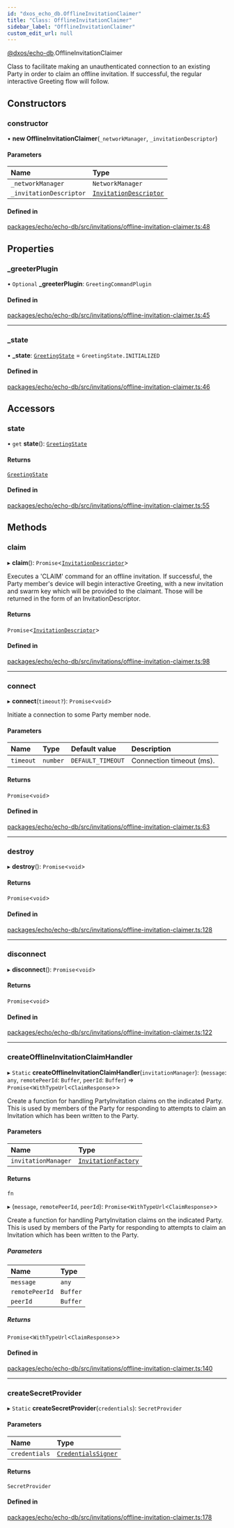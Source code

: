 ```yaml
---
id: "dxos_echo_db.OfflineInvitationClaimer"
title: "Class: OfflineInvitationClaimer"
sidebar_label: "OfflineInvitationClaimer"
custom_edit_url: null
---
```


[@dxos/echo-db](../modules/dxos_echo_db.md).OfflineInvitationClaimer

Class to facilitate making an unauthenticated connection to an existing Party in order to claim an
offline invitation. If successful, the regular interactive Greeting flow will follow.

## Constructors

### constructor

• **new OfflineInvitationClaimer**(`_networkManager`, `_invitationDescriptor`)

#### Parameters

| Name | Type |
| :------ | :------ |
| `_networkManager` | `NetworkManager` |
| `_invitationDescriptor` | [`InvitationDescriptor`](dxos_echo_db.InvitationDescriptor.md) |

#### Defined in

[packages/echo/echo-db/src/invitations/offline-invitation-claimer.ts:48](https://github.com/dxos/protocols/blob/c793f0fed/packages/echo/echo-db/src/invitations/offline-invitation-claimer.ts#L48)

## Properties

### \_greeterPlugin

• `Optional` **\_greeterPlugin**: `GreetingCommandPlugin`

#### Defined in

[packages/echo/echo-db/src/invitations/offline-invitation-claimer.ts:45](https://github.com/dxos/protocols/blob/c793f0fed/packages/echo/echo-db/src/invitations/offline-invitation-claimer.ts#L45)

___

### \_state

• **\_state**: [`GreetingState`](../enums/dxos_echo_db.GreetingState.md) = `GreetingState.INITIALIZED`

#### Defined in

[packages/echo/echo-db/src/invitations/offline-invitation-claimer.ts:46](https://github.com/dxos/protocols/blob/c793f0fed/packages/echo/echo-db/src/invitations/offline-invitation-claimer.ts#L46)

## Accessors

### state

• `get` **state**(): [`GreetingState`](../enums/dxos_echo_db.GreetingState.md)

#### Returns

[`GreetingState`](../enums/dxos_echo_db.GreetingState.md)

#### Defined in

[packages/echo/echo-db/src/invitations/offline-invitation-claimer.ts:55](https://github.com/dxos/protocols/blob/c793f0fed/packages/echo/echo-db/src/invitations/offline-invitation-claimer.ts#L55)

## Methods

### claim

▸ **claim**(): `Promise`<[`InvitationDescriptor`](dxos_echo_db.InvitationDescriptor.md)\>

Executes a 'CLAIM' command for an offline invitation.  If successful, the Party member's device will begin
interactive Greeting, with a new invitation and swarm key which will be provided to the claimant.
Those will be returned in the form of an InvitationDescriptor.

#### Returns

`Promise`<[`InvitationDescriptor`](dxos_echo_db.InvitationDescriptor.md)\>

#### Defined in

[packages/echo/echo-db/src/invitations/offline-invitation-claimer.ts:98](https://github.com/dxos/protocols/blob/c793f0fed/packages/echo/echo-db/src/invitations/offline-invitation-claimer.ts#L98)

___

### connect

▸ **connect**(`timeout?`): `Promise`<`void`\>

Initiate a connection to some Party member node.

#### Parameters

| Name | Type | Default value | Description |
| :------ | :------ | :------ | :------ |
| `timeout` | `number` | `DEFAULT_TIMEOUT` | Connection timeout (ms). |

#### Returns

`Promise`<`void`\>

#### Defined in

[packages/echo/echo-db/src/invitations/offline-invitation-claimer.ts:63](https://github.com/dxos/protocols/blob/c793f0fed/packages/echo/echo-db/src/invitations/offline-invitation-claimer.ts#L63)

___

### destroy

▸ **destroy**(): `Promise`<`void`\>

#### Returns

`Promise`<`void`\>

#### Defined in

[packages/echo/echo-db/src/invitations/offline-invitation-claimer.ts:128](https://github.com/dxos/protocols/blob/c793f0fed/packages/echo/echo-db/src/invitations/offline-invitation-claimer.ts#L128)

___

### disconnect

▸ **disconnect**(): `Promise`<`void`\>

#### Returns

`Promise`<`void`\>

#### Defined in

[packages/echo/echo-db/src/invitations/offline-invitation-claimer.ts:122](https://github.com/dxos/protocols/blob/c793f0fed/packages/echo/echo-db/src/invitations/offline-invitation-claimer.ts#L122)

___

### createOfflineInvitationClaimHandler

▸ `Static` **createOfflineInvitationClaimHandler**(`invitationManager`): (`message`: `any`, `remotePeerId`: `Buffer`, `peerId`: `Buffer`) => `Promise`<`WithTypeUrl`<`ClaimResponse`\>\>

Create a function for handling PartyInvitation claims on the indicated Party. This is used by members
of the Party for responding to attempts to claim an Invitation which has been written to the Party.

#### Parameters

| Name | Type |
| :------ | :------ |
| `invitationManager` | [`InvitationFactory`](dxos_echo_db.InvitationFactory.md) |

#### Returns

`fn`

▸ (`message`, `remotePeerId`, `peerId`): `Promise`<`WithTypeUrl`<`ClaimResponse`\>\>

Create a function for handling PartyInvitation claims on the indicated Party. This is used by members
of the Party for responding to attempts to claim an Invitation which has been written to the Party.

##### Parameters

| Name | Type |
| :------ | :------ |
| `message` | `any` |
| `remotePeerId` | `Buffer` |
| `peerId` | `Buffer` |

##### Returns

`Promise`<`WithTypeUrl`<`ClaimResponse`\>\>

#### Defined in

[packages/echo/echo-db/src/invitations/offline-invitation-claimer.ts:140](https://github.com/dxos/protocols/blob/c793f0fed/packages/echo/echo-db/src/invitations/offline-invitation-claimer.ts#L140)

___

### createSecretProvider

▸ `Static` **createSecretProvider**(`credentials`): `SecretProvider`

#### Parameters

| Name | Type |
| :------ | :------ |
| `credentials` | [`CredentialsSigner`](dxos_echo_db.CredentialsSigner.md) |

#### Returns

`SecretProvider`

#### Defined in

[packages/echo/echo-db/src/invitations/offline-invitation-claimer.ts:178](https://github.com/dxos/protocols/blob/c793f0fed/packages/echo/echo-db/src/invitations/offline-invitation-claimer.ts#L178)
